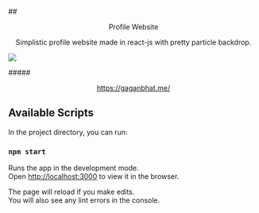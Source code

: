 ##<p align="center">Profile Website</p>

<p align="center">Simplistic profile website made in react-js with pretty particle backdrop.</p>

![](https://user-images.githubusercontent.com/25236969/84832303-a269a380-aff2-11ea-82eb-46cef3f39442.png)

#####<p align="center">https://gaganbhat.me/</p>

## Available Scripts

In the project directory, you can run:

### `npm start`

Runs the app in the development mode.<br />
Open [http://localhost:3000](http://localhost:3000) to view it in the browser.

The page will reload if you make edits.<br />
You will also see any lint errors in the console.
